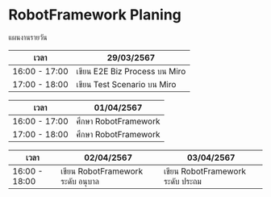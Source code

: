 # RobotFramework Planing

แผนงานรายวัน

| เวลา          |           29/03/2567         |
|---------------|------------------------------|
| 16:00 - 17:00 |เขียน E2E Biz Process บน Miro  |
| 17:00 - 18:00 | เขียน Test Scenario บน Miro   |

| เวลา          |          01/04/2567          |
|---------------|------------------------------|
| 16:00 - 17:00 | ศึกษา RobotFramework          |
| 17:00 - 18:00 | ศึกษา RobotFramework          |


| เวลา          |           02/04/2567         |            03/04/2567        |
|---------------|------------------------------|------------------------------|
| 16:00 - 18:00 |เขียน RobotFramework ระดับ อนุบาล|เขียน RobotFramework ระดับ ประถม|